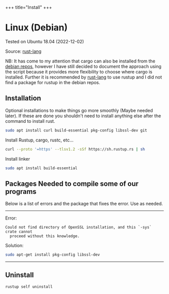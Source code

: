 +++
title="Install"
+++

# Linux (Debian)

Tested on Ubuntu 18.04 (2022-12-02)

Source: [rust-lang][1]

NB: It has come to my attention that cargo can also be installed from
the [debian repos](https://installati.one/debian/11/cargo/), however I have still decided to document the approach using
the script because it provides more flexibility to choose where cargo is installed. Further it is recommended
by [rust-lang][1] to use rustup and I did not find a package for rustup in the debian repos.

## Installation

Optional installations to make things go more smoothly (Maybe needed later). If these are done you shouldn't need to
install anything else after the command to install rust.

```sh
sudo apt install curl build-essential pkg-config libssl-dev git
```

Install Rustup, cargo, rustc, etc...

```sh
curl --proto '=https' --tlsv1.2 -sSf https://sh.rustup.rs | sh
```

Install linker

```sh
sudo apt install build-essential
```

## Packages Needed to compile some of our programs

Below is a list of errors and the package that fixes the error. Use as needed.

---

Error:

```
Could not find directory of OpenSSL installation, and this `-sys` crate cannot
  proceed without this knowledge.
```

Solution:

```sh
sudo apt-get install pkg-config libssl-dev
```

---

## Uninstall

```sh
rustup self uninstall
```

[1]: https://www.rust-lang.org/tools/install
